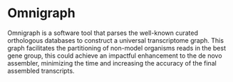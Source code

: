 # Omnigraph

Omnigraph is a software tool that parses the well-known curated orthologous databases to construct a universal transcriptome graph. This graph facilitates the partitioning of non-model organisms reads in the best gene group, this could achieve an impactful enhancement to the de novo assembler, minimizing the time and increasing the accuracy of the final assembled transcripts.
